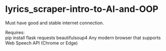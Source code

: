 # lyrics_scraper-intro-to-AI-and-OOP
Must have good and stable internet connection.

Requires:     
pip install flask requests beautifulsoup4
Any modern browser that supports Web Speech API (Chrome or Edge)
